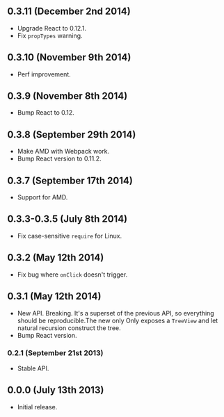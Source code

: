 ## 0.3.11 (December 2nd 2014)
- Upgrade React to 0.12.1.
- Fix `propTypes` warning.

## 0.3.10 (November 9th 2014)
- Perf improvement.

## 0.3.9 (November 8th 2014)
- Bump React to 0.12.

## 0.3.8 (September 29th 2014)
- Make AMD with Webpack work.
- Bump React version to 0.11.2.

## 0.3.7 (September 17th 2014)
- Support for AMD.

## 0.3.3-0.3.5 (July 8th 2014)
- Fix case-sensitive `require` for Linux.

## 0.3.2 (May 12th 2014)
- Fix bug where `onClick` doesn't trigger.

## 0.3.1 (May 12th 2014)
- New API. Breaking. It's a superset of the previous API, so everything should be reproducible.The new only Only exposes a `TreeView` and let natural recursion construct the tree.
- Bump React version.

### 0.2.1 (September 21st 2013)
- Stable API.

## 0.0.0 (July 13th 2013)
- Initial release.
